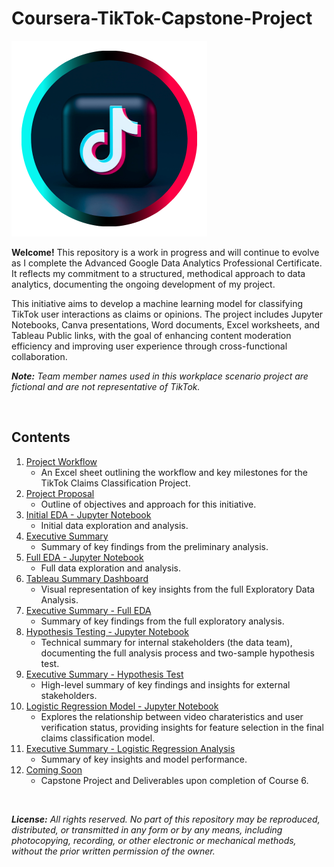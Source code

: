 # Coursera-TikTok-Capstone-Project

![TikTok Logo](Images/Canva_TikTok_Logo.png)

**Welcome!**  This repository is a work in progress and will continue to evolve as I complete the Advanced Google Data Analytics Professional Certificate. It reflects my commitment to a structured, methodical approach to data analytics, documenting the ongoing development of my project.

This initiative aims to develop a machine learning model for classifying TikTok user interactions as claims or opinions. The project includes Jupyter Notebooks, Canva presentations, Word documents, Excel worksheets, and Tableau Public links, with the goal of enhancing content moderation efficiency and improving user experience through cross-functional collaboration.

***Note:*** *Team member names used in this workplace scenario project are fictional and are not representative of TikTok.*

<br>

## Contents
1. [Project Workflow](Resources/01_Project_Workflow.md)
    - An Excel sheet outlining the workflow and key milestones for the TikTok Claims Classification Project.
2. [Project Proposal](Resources/02_C1_TikTok_Project_Proposal.pdf)
    - Outline of objectives and approach for this initiative.
3. [Initial EDA - Jupyter Notebook](Resources/03_C2_Initial_EDA_Jupyter_Notebook.ipynb)
    - Initial data exploration and analysis.
4. [Executive Summary](https://www.canva.com/design/DAGMDAe1zbM/kuAsDPI0ZO81mV-sPrDGag/view?utm_content=DAGMDAe1zbM&utm_campaign=designshare&utm_medium=link&utm_source=editor)
    - Summary of key findings from the preliminary analysis.
5. [Full EDA - Jupyter Notebook](Resources/05_C3_Full_EDA_Jupyter_Notebook.ipynb)
    - Full data exploration and analysis.
6. [Tableau Summary Dashboard](Resources/06_C3_Tableau_Summary_Dashboard.md)
    - Visual representation of key insights from the full Exploratory Data Analysis.
7. [Executive Summary - Full EDA](https://www.canva.com/design/DAGPAdlUrF0/k7B0179ZnC65CUd3cXjUvw/view?utm_content=DAGPAdlUrF0&utm_campaign=designshare&utm_medium=link&utm_source=editor)
    - Summary of key findings from the full exploratory analysis.
8. [Hypothesis Testing - Jupyter Notebook](Resources/08_C4_Hypothesis_Test_Jupyter_Notebook.ipynb)
    - Technical summary for internal stakeholders (the data team), documenting the full analysis process and two-sample hypothesis test.
9. [Executive Summary - Hypothesis Test](https://www.canva.com/design/DAGSZopRy2I/5JjMtMJ5uvX7Xgo5F0RYKw/view?utm_content=DAGSZopRy2I&utm_campaign=designshare&utm_medium=link&utm_source=editor)
    - High-level summary of key findings and insights for external stakeholders.
10. [Logistic Regression Model - Jupyter Notebook](Resources/10_C5_Logistic_Regression_Model_Jupyter_Notebook.ipynb)
    - Explores the relationship between video charateristics and user verification status, providing insights for feature selection in the final claims classification model.
11. [Executive Summary - Logistic Regression Analysis](https://www.canva.com/design/DAGW4WemkVM/-hJ_t55riU_MqIDAsCJ1DA/view?utm_content=DAGW4WemkVM&utm_campaign=designshare&utm_medium=link2&utm_source=uniquelinks&utlId=hd43129146c)
    - Summary of key insights and model performance.
12. [Coming Soon](Resources/12_C6_Coming_Soon.md)
    - Capstone Project and Deliverables upon completion of Course 6.

<br>

***License:*** *All rights reserved. No part of this repository may be reproduced, distributed, or transmitted in any form or by any means, including photocopying, recording, or other electronic or mechanical methods, without the prior written permission of the owner.*
